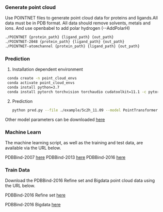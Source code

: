 



### Generate point cloud


Use POINTNET files to generate point cloud data for proteins and ligands.All data must be in PDB format. All data should remove solvents, metals and ions. And use openbabel to add polar hydrogen (--AddPolarH)

  ```sh
  ./POINTNET {protein_path} {ligand_path} {out_path}
  ./POINTNET-2048 {protein_path} {ligand_path} {out_path}
  ./POINTNET-atomchannel {protein_path} {ligand_path} {out_path}

  ```


### Prediction


1. Installation dependent environment
  ```sh
   conda create -n point_cloud_envs
   conda activate point_cloud_envs
   conda install python=3.7
   conda install pytorch torchvision torchaudio cudatoolkit=11.1 -c pytorch -c conda-forge
   ```
2. Prediction
   ```sh
   python pred.py --file ./example/5c2h_11.09 --model PointTransformer
   ```
Other model parameters can be downloaded [here](https://drive.google.com/file/d/1VzAqTEoxFd4hgiAoWvy6cG80Ct5AK2AY/view?usp=sharing)


### Machine Learn


The machine learning script, as well as the training and test data, are available via the URL below.

PDBBind-2007 [here](https://drive.google.com/file/d/1b7XZqEFIBdzLcVakjCItXvyaXRMNLsN5/view?usp=sharing)
PDBBind-2013 [here](https://drive.google.com/file/d/1NXi7RybbJ6Q5IFR0CZMyMPtskFZvP92m/view?usp=sharing)
PDBBind-2016 [here](https://drive.google.com/file/d/1Ut10Bkd7cRwTwjBOp0nq9rfLwS8kkhd4/view?usp=sharing)


### Train Data


Download the PDBBind-2016 Refine set and Bigdata point cloud data using the URL below.

PDBBind-2016 Refine set     [here](https://drive.google.com/file/d/1ylh8UsBsI95AVSRXWRPGCMClZ2a4iZdO/view?usp=sharing)

PDBBind-2016 Bigdata        [here](https://drive.google.com/file/d/16YiLhJABX8l89HwVci8of3pT6bBKxfVq/view?usp=sharing)



